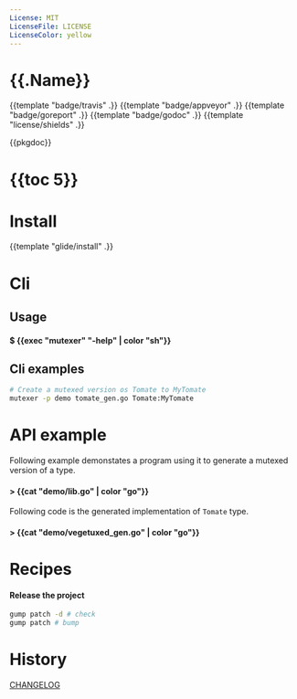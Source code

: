 ```yaml
---
License: MIT
LicenseFile: LICENSE
LicenseColor: yellow
---
```

# {{.Name}}

{{template "badge/travis" .}} {{template "badge/appveyor" .}} {{template "badge/goreport" .}} {{template "badge/godoc" .}} {{template "license/shields" .}}

{{pkgdoc}}

# {{toc 5}}

# Install
{{template "glide/install" .}}

# Cli

## Usage

#### $ {{exec "mutexer" "-help" | color "sh"}}

## Cli examples

```sh
# Create a mutexed version os Tomate to MyTomate
mutexer -p demo tomate_gen.go Tomate:MyTomate
```
# API example

Following example demonstates a program using it to generate a mutexed version of a type.

#### > {{cat "demo/lib.go" | color "go"}}

Following code is the generated implementation of `Tomate` type.

#### > {{cat "demo/vegetuxed_gen.go" | color "go"}}


# Recipes

#### Release the project

```sh
gump patch -d # check
gump patch # bump
```

# History

[CHANGELOG](CHANGELOG.md)
